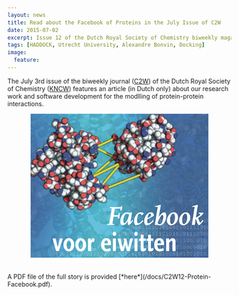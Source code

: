```yaml
---
layout: news
title: Read about the Facebook of Proteins in the July Issue of C2W
date: 2015-07-02
excerpt: Issue 12 of the Dutch Royal Society of Chemistry biweekly magazine (C2W) reports on our reseach about protein-protein interactions
tags: [HADDOCK, Utrecht University, Alexandre Bonvin, Docking]
image:
  feature:
---
```


The July 3rd issue of the biweekly journal ([C2W](http://www.c2w.nl)) of the  Dutch Royal Society of Chemistry ([KNCW](http://www.kncv.nl)) features an article (in Dutch only) about our research work and software development for the modlling of protein-protein interactions. 
<BR>
<figure align="center">
    <img src="/images/posts/C2W-protein-facebook.png" width="400">
</figure>
<BR>A PDF file of the full story is provided [*here*](/docs/C2W12-Protein-Facebook.pdf).

